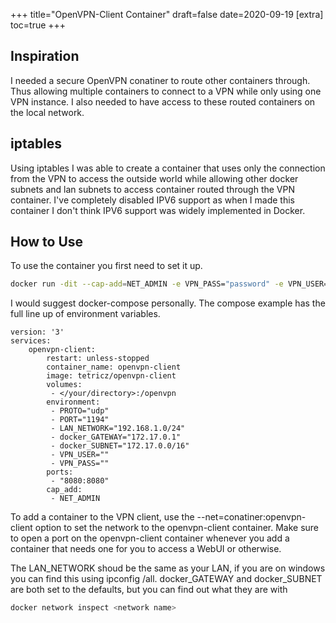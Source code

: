 +++
title="OpenVPN-Client Container"
draft=false
date=2020-09-19
[extra]
toc=true
+++

## Inspiration

I needed a secure OpenVPN conatiner to route other containers through. Thus allowing multiple containers to connect to a VPN while only using one VPN instance. I also needed to have access to these routed containers on the local network. 

## iptables

Using iptables I was able to create a container that uses only the connection from the VPN to access the outside world while allowing other docker subnets and lan subnets to access container routed through the VPN container. I've completely disabled IPV6 support as when I made this container I don't think IPV6 support was widely implemented in Docker. 

## How to Use

To use the container you first need to set it up.

``` sh
docker run -dit --cap-add=NET_ADMIN -e VPN_PASS="password" -e VPN_USER="username" -v </your/directory>:/openvpn --name openvpn-client tetricz/openvpn-client
```

I would suggest docker-compose personally. The compose example has the full line up of environment variables.

``` docker
version: '3'
services:
    openvpn-client:
        restart: unless-stopped
        container_name: openvpn-client
        image: tetricz/openvpn-client
        volumes:
         - </your/directory>:/openvpn
        environment:
         - PROTO="udp"
         - PORT="1194"
         - LAN_NETWORK="192.168.1.0/24"
         - docker_GATEWAY="172.17.0.1"
         - docker_SUBNET="172.17.0.0/16"
         - VPN_USER=""
         - VPN_PASS=""
        ports:
         - "8080:8080"
        cap_add:
         - NET_ADMIN
```

To add a container to the VPN client, use the --net=conatiner:openvpn-client option to set the network to the openvpn-client container.
Make sure to open a port on the openvpn-client container whenever you add a container that needs one for you to access a WebUI or otherwise.  

The LAN_NETWORK shoud be the same as your LAN, if you are on windows you can find this using ipconfig /all. docker_GATEWAY and docker_SUBNET are both set to the defaults, but you can find out what they are with
``` sh
docker network inspect <network name>
```
